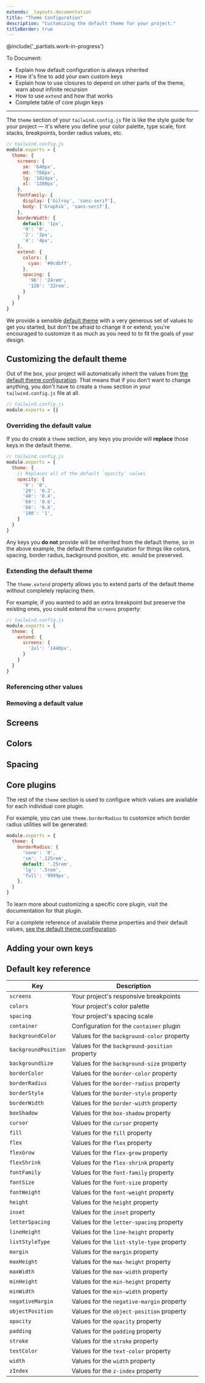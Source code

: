 ```yaml
---
extends: _layouts.documentation
title: "Theme Configuration"
description: "Customizing the default theme for your project."
titleBorder: true
---
```


@include('_partials.work-in-progress')

To Document:

- Explain how default configuration is always inherited
- How it's fine to add your own custom keys
- Explain how to use closures to depend on other parts of the theme, warn about infinite recursion
- How to use `extend` and how that works
- Complete table of core plugin keys

---

The `theme` section of your `tailwind.config.js` file is like the style guide for your project — it's where you define your color palette, type scale, font stacks, breakpoints, border radius values, etc.

```js
// tailwind.config.js
module.exports = {
  theme: {
    screens: {
      sm: '640px',
      md: '768px',
      lg: '1024px',
      xl: '1280px',
    },
    fontFamily: {
      display: ['Gilroy', 'sans-serif'],
      body: ['Graphik', 'sans-serif'],
    },
    borderWidth: {
      default: '1px',
      '0': '0',
      '2': '2px',
      '4': '4px',
    },
    extend: {
      colors: {
        cyan: '#9cdbff',
      },
      spacing: {
        '96': '24rem',
        '128': '32rem',
      }
    }
  }
}
```

We provide a sensible [default theme](https://github.com/tailwindcss/tailwindcss/blob/next/stubs/defaultConfig.stub.js#L5) with a very generous set of values to get you started, but don't be afraid to change it or extend; you're encouraged to customize it as much as you need to to fit the goals of your design.

## Customizing the default theme

Out of the box, your project will automatically inherit the values from [the default theme configuration](https://github.com/tailwindcss/tailwindcss/blob/next/stubs/defaultConfig.stub.js#L5). That means that if you don't want to change anything, you don't have to create a `theme` section in your `tailwind.config.js` file at all.

```js
// tailwind.config.js
module.exports = {}
```

### Overriding the default value

If you do create a `theme` section, any keys you provide will **replace** those keys in the default theme.

```js
// tailwind.config.js
module.exports = {
  theme: {
    // Replaces all of the default `opacity` values
    opacity: {
      '0': '0',
      '20': '0.2',
      '40': '0.4',
      '60': '0.6',
      '80': '0.8',
      '100': '1',
    }
  }
}
```

Any keys you **do not** provide will be inherited from the default theme, so in the above example, the default theme configuration for things like colors, spacing, border radius, background position, etc. would be preserved.

### Extending the default theme

The `theme.extend` property allows you to extend parts of the default theme without completely replacing them.

For example, if you wanted to add an extra breakpoint but preserve the existing ones, you could extend the `screens` property:

```js
// tailwind.config.js
module.exports = {
  theme: {
    extend: {
      screens: {
        '2xl': '1440px',
      }
    }
  }
}
```

### Referencing other values

### Removing a default value

## Screens

## Colors

## Spacing

## Core plugins

The rest of the `theme` section is used to configure which values are available for each individual core plugin.

For example, you can use `theme.borderRadius` to customize which border radius utilities will be generated:

```js
module.exports = {
  theme: {
    borderRadius: {
      'none': '0',
      'sm': '.125rem',
      default: '.25rem',
      'lg': '.5rem',
      'full': '9999px',
    },
  }
}
```

To learn more about customizing a specific core plugin, visit the documentation for that plugin.

For a complete reference of available theme properties and their default values, [see the default theme configuration](https://github.com/tailwindcss/tailwindcss/blob/next/stubs/defaultConfig.stub.js#L5).

## Adding your own keys

## Default key reference

| Key | Description |
| --- | --- |
| `screens` | Your project's responsive breakpoints |
| `colors` | Your project's color palette |
| `spacing` | Your project's spacing scale |
| `container` | Configuration for the `container` plugin |
| `backgroundColor` | Values for the `background-color` property |
| `backgroundPosition` | Values for the `background-position` property |
| `backgroundSize` | Values for the `background-size` property |
| `borderColor` | Values for the `border-color` property |
| `borderRadius` | Values for the `border-radius` property |
| `borderStyle` | Values for the `border-style` property |
| `borderWidth` | Values for the `border-width` property |
| `boxShadow` | Values for the `box-shadow` property |
| `cursor` | Values for the `cursor` property |
| `fill` | Values for the `fill` property |
| `flex` | Values for the `flex` property |
| `flexGrow` | Values for the `flex-grow` property |
| `flexShrink` | Values for the `flex-shrink` property |
| `fontFamily` | Values for the `font-family` property |
| `fontSize` | Values for the `font-size` property |
| `fontWeight` | Values for the `font-weight` property |
| `height` | Values for the `height` property |
| `inset` | Values for the `inset` property |
| `letterSpacing` | Values for the `letter-spacing` property |
| `lineHeight` | Values for the `line-height` property |
| `listStyleType` | Values for the `list-style-type` property |
| `margin` | Values for the `margin` property |
| `maxHeight` | Values for the `max-height` property |
| `maxWidth` | Values for the `max-width` property |
| `minHeight` | Values for the `min-height` property |
| `minWidth` | Values for the `min-width` property |
| `negativeMargin` | Values for the `negative-margin` property |
| `objectPosition` | Values for the `object-position` property |
| `opacity` | Values for the `opacity` property |
| `padding` | Values for the `padding` property |
| `stroke` | Values for the `stroke` property |
| `textColor` | Values for the `text-color` property |
| `width` | Values for the `width` property |
| `zIndex` | Values for the `z-index` property |



